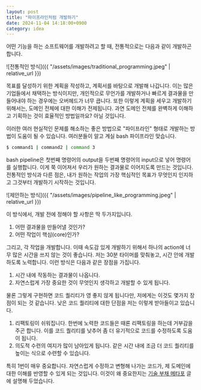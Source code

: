```yaml
---
layout: post
title: "파이프라인처럼 개발하기"
date: 2024-11-04 14:18:00+0900
category: idea
---
```


어떤 기능을 하는 소프트웨어를 개발하려고 할 때, 전통적으로는 다음과 같이 개발하곤 합니다.

![전통적인 방식]({{ "/assets/images/traditional_programming.jpeg" | relative_url }})

목표를 달성하기 위한 계획을 작성하고, 계획서를 바탕으로 개발해 나갑니다. 이는 많은 기업들에서 채택하는 방식이지만, 개인적으로 무언가를 개발하거나 빠르게 결과물을 만들어내야 하는 경우에는 오버헤드가 너무 큽니다.
또한 이렇게 계획을 세우고 개발하기 위해서는, 도메인 전체에 대한 이해가 전제됩니다. 과연 도메인 전체를 완벽하게 이해하고 기획하는 것이 효율적인 방법일까요? 아닐 것입니다.

이러한 여러 현실적인 문제를 해소하는 좋은 방법으로 "파이프라인" 형태로 개발하는 방법이 도움이 될 수 있습니다. 여러분들이 알고 계실 bash 파이프라인 맞습니다.

```bash
$ command1 | command2 | command 3
```

bash pipeline은 첫번째 명령어의 output을 두번째 명령어의 input으로 넣어 명령어를 실행합니다. 이게 쭉 이어져서 우리가 원하는 결과물로 이어지도록 만드는 것입니다.
전통적인 방식과 다른 점은, 내가 원하는 작업의 가장 핵심적인 목표가 무엇인지 인지하고 그것부터 개발하기 시작하는 것입니다.

![제안하는 방식]({{ "/assets/images/pipeline_like_programming.jpeg" | relative_url }})

이 방식에서, 개발 전에 정해야 할 사항은 딱 두가지입니다.

1. 어떤 결과물을 만들어낼 것인가?
2. 어떤 작업이 핵심(core)인가?

그리고, 각 작업을 개발합니다. 이때 속도감 있게 개발하기 위해서 하나의 action에 너무 많은 시간을 쓰지 않는 것이 좋습니다. 저는 30분 타이머를 맞춰놓고, 시간 안에 개발하도록 노력합니다. 이런 방식은 다음과 같은 장점을 가집니다.

1. 시간 내에 작동하는 결과물이 나옵니다.
2. 자연스럽게 가장 중요한 것이 무엇인지 생각하고 개발할 수 있게 됩니다.

물론 그렇게 구현하면 코드 퀄리티가 영 좋지 않게 됩니다만, 저에게는 이것도 몇가지 장점이 되는 것 같습니다. 낮은 코드 퀄리티에 대한 단점을 저는 이렇게 받아들이고 있습니다.

1. 리팩토링이 쉬워집니다. 한번에 노력한 코드들은 때론 리팩토링을 하는데 거부감을 주곤 합니다. 이를 코드 퀄리티를 낮추어 좀 더 유기적으로 코드를 수정하도록 도움이 됩니다.
2. 의도적 수련의 여지가 많이 남아있게 됩니다. 같은 시간 내에 조금 더 코드 퀄리티를 높이는 식으로 수련할 수 있습니다.

특히 1번이 매우 중요합니다. 자연스럽게 수정하고 변형해 나가는 코드가, 제 도메인에 대한 이해를 반영할 수 있게 되는 것입니다. 이것이 왜 중요한지는 [기술 부채 메타포](https://blog.juwoong.me/idea/2024/10/19/technical-debt-metaphor-for-everywhere.html) 글에 설명해 두었습니다.
